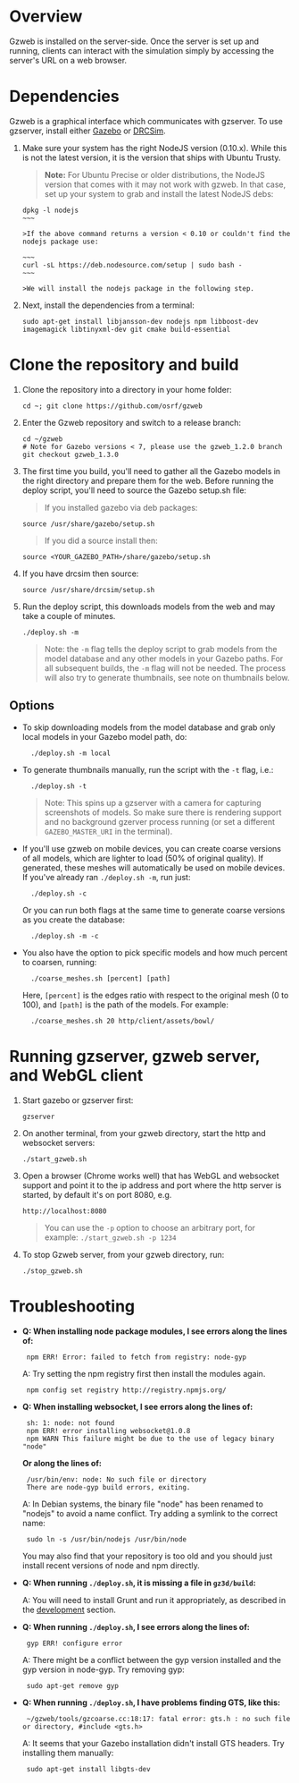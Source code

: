 # Overview

Gzweb is installed on the server-side. Once the server is set up and running, clients can interact with the simulation simply by accessing the server's URL on a web browser.

# Dependencies

Gzweb is a graphical interface which communicates with gzserver. To use
 gzserver, install either [Gazebo](http://gazebosim.org/install) or [DRCSim](/tutorials?tut=drcsim_install&cat=drcsim).

 1. Make sure your system has the right NodeJS version (0.10.x). While this is
 not the latest version, it is the version that ships with Ubuntu Trusty.

    >**Note:** For Ubuntu Precise or older distributions, the NodeJS version that comes with it may not work with gzweb. In that case, set up your system to grab and install the latest NodeJS debs:

    ~~~~
    dpkg -l nodejs
    ~~~

    >If the above command returns a version < 0.10 or couldn't find the nodejs package use:

    ~~~
    curl -sL https://deb.nodesource.com/setup | sudo bash -
    ~~~

    >We will install the nodejs package in the following step.

 1. Next, install the dependencies from a terminal:

    ~~~
    sudo apt-get install libjansson-dev nodejs npm libboost-dev imagemagick libtinyxml-dev git cmake build-essential
    ~~~


# Clone the repository and build

 1. Clone the repository into a directory in your home folder:

    ~~~
    cd ~; git clone https://github.com/osrf/gzweb
    ~~~

 1. Enter the Gzweb repository and switch to a release branch:

    ~~~
    cd ~/gzweb
    # Note for Gazebo versions < 7, please use the gzweb_1.2.0 branch
    git checkout gzweb_1.3.0
    ~~~

 1. The first time you build, you'll need to gather all the Gazebo models in the right directory and prepare them for the web. Before running the deploy script, you'll need to source the Gazebo setup.sh file:

    >If you installed gazebo via deb packages:

    ~~~
    source /usr/share/gazebo/setup.sh
    ~~~

    >If you did a source install then:

    ~~~
    source <YOUR_GAZEBO_PATH>/share/gazebo/setup.sh
    ~~~

 1. If you have drcsim then source:

    ~~~
    source /usr/share/drcsim/setup.sh
    ~~~

 1. Run the deploy script, this downloads models from the web and may take a couple of minutes.

    ~~~
    ./deploy.sh -m
    ~~~

    >Note: the `-m` flag tells the deploy script to grab models from the model database and any other models in your Gazebo paths. For all subsequent builds, the `-m` flag will not be needed. The process will also try to generate thumbnails, see note on thumbnails below.

## Options

* To skip downloading models from the model database and grab only local models in your Gazebo model path, do:

        ./deploy.sh -m local

* To generate thumbnails manually, run the script with the `-t` flag, i.e.:

        ./deploy.sh -t

    >Note: This spins up a gzserver with a camera for capturing screenshots of models. So make sure there is rendering support and no background gzerver process running (or set a different `GAZEBO_MASTER_URI` in the terminal).

* If you'll use gzweb on mobile devices, you can create coarse versions of all models, which are lighter to load (50% of original quality). If generated, these meshes will automatically be used on mobile devices. If you've already ran `./deploy.sh -m`, run just:

        ./deploy.sh -c

    Or you can run both flags at the same time to generate coarse versions as you create the database:

        ./deploy.sh -m -c

* You also have the option to pick specific models and how much percent to coarsen, running:

        ./coarse_meshes.sh [percent] [path]

    Here, `[percent]` is the edges ratio with respect to the original mesh (0 to 100), and `[path]` is the path of the models. For example:

        ./coarse_meshes.sh 20 http/client/assets/bowl/

# Running gzserver, gzweb server, and WebGL client

1. Start gazebo or gzserver first:

    ~~~
    gzserver
    ~~~

1. On another terminal, from your gzweb directory, start the http and websocket servers:

    ~~~
    ./start_gzweb.sh
    ~~~

1. Open a browser (Chrome works well) that has WebGL and websocket support and point it to the ip address and port where the http server is started, by default it's on port 8080, e.g.

    ~~~
    http://localhost:8080
    ~~~

    > You can use the `-p` option to choose an arbitrary port, for example: `./start_gzweb.sh -p 1234`

1. To stop Gzweb server, from your gzweb directory, run:

    ~~~
    ./stop_gzweb.sh
    ~~~

# Troubleshooting

 * **Q: When installing node package modules, I see errors along the lines of:**

        npm ERR! Error: failed to fetch from registry: node-gyp

    A: Try setting the npm registry first then install the modules again.

        npm config set registry http://registry.npmjs.org/

 * **Q: When installing websocket, I see errors along the lines of:**

        sh: 1: node: not found
        npm ERR! error installing websocket@1.0.8
        npm WARN This failure might be due to the use of legacy binary "node"

    **Or along the lines of:**

        /usr/bin/env: node: No such file or directory
        There are node-gyp build errors, exiting.

    A: In Debian systems, the binary file "node" has been renamed to "nodejs" to avoid a name conflict. Try adding a symlink to the correct name:

        sudo ln -s /usr/bin/nodejs /usr/bin/node

    You may also find that your repository is too old and you should just install recent versions of node and npm directly.

 * **Q: When running `./deploy.sh`, it is missing a file in `gz3d/build`:**

    A: You will need to install Grunt and run it appropriately, as described in the [development](/tutorials?tut=gzweb_development) section.

 * **Q: When running `./deploy.sh`, I see errors along the lines of:**

        gyp ERR! configure error

    A: There might be a conflict between the gyp version installed and the gyp version in node-gyp. Try removing gyp:

        sudo apt-get remove gyp

 * **Q: When running `./deploy.sh`, I have problems finding GTS, like this:**

        ~/gzweb/tools/gzcoarse.cc:18:17: fatal error: gts.h : no such file or directory, #include <gts.h>

    A: It seems that your Gazebo installation didn't install GTS headers. Try installing them manually:

        sudo apt-get install libgts-dev
